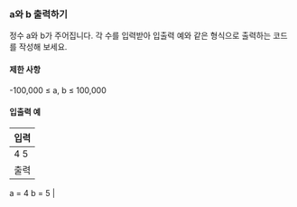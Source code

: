 ### a와 b 출력하기

정수 a와 b가 주어집니다. 각 수를 입력받아 입출력 예와 같은 형식으로 출력하는 코드를 작성해 보세요.

#### 제한 사항

-100,000 ≤ a, b ≤ 100,000

#### 입출력 예

| 입력             | 
| :-------------- | 
| 4 5  | 
| 출력 |
a = 4 
b = 5  |
